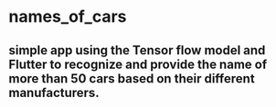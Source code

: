 # names_of_cars

## simple app using the Tensor flow model and Flutter to recognize and provide the name of more than 50 cars based on their different manufacturers.


